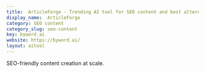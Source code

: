 ```yaml
---
title:  ArticleForge - Trending AI tool for SEO content and best alternatives
display_name:  ArticleForge
category: SEO content
category_slug: seo-content
key: byword_ai
website: https://byword.ai/
layout: aitool
---
```


SEO-friendly content creation at scale.
